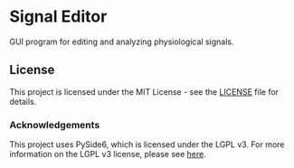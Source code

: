 # Signal Editor

GUI program for editing and analyzing physiological signals.

## License

This project is licensed under the MIT License - see the [LICENSE](LICENSE) file for details.

### Acknowledgements

This project uses PySide6, which is licensed under the LGPL v3. For more information on the LGPL v3 license, please see [here](https://www.gnu.org/licenses/lgpl-3.0.html).
